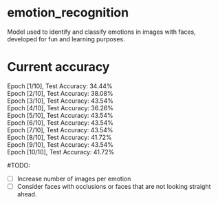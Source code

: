 # emotion_recognition
Model used to identify and classify emotions in images with faces, developed for fun and learning purposes. 

# Current accuracy  
Epoch [1/10], Test Accuracy: 34.44%  
Epoch [2/10], Test Accuracy: 38.08%  
Epoch [3/10], Test Accuracy: 43.54%  
Epoch [4/10], Test Accuracy: 36.26%  
Epoch [5/10], Test Accuracy: 43.54%  
Epoch [6/10], Test Accuracy: 43.54%  
Epoch [7/10], Test Accuracy: 43.54%  
Epoch [8/10], Test Accuracy: 41.72%  
Epoch [9/10], Test Accuracy: 43.54%  
Epoch [10/10], Test Accuracy: 41.72%  

#TODO:  
- [ ] Increase number of images per emotion
- [ ] Consider faces with occlusions or faces that are not looking straight ahead.
